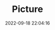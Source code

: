 ---
weight: 1
images:
- /images/edited/48.jpeg
title: Picture
date: 2022-09-18 22:04:16
tags: [luminar neo,work,FE 50mm F1.8,ILCE-7M3,50.0,motorcycle,person]
---